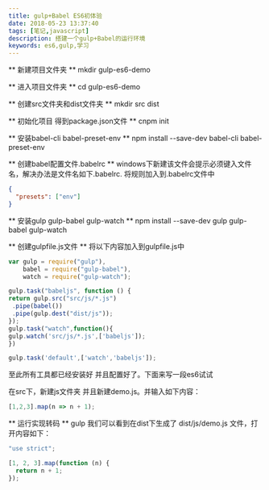 ```yaml
---
title: gulp+Babel ES6初体验
date: 2018-05-23 13:37:40
tags: [笔记,javascript]
description: 搭建一个gulp+Babel的运行环境
keywords: es6,gulp,学习
---
```


** 新建项目文件夹 **
mkdir gulp-es6-demo

** 进入项目文件夹 **
cd gulp-es6-demo

** 创建src文件夹和dist文件夹 **
mkdir src dist

** 初始化项目 得到package.json文件 **
cnpm init

** 安装babel-cli babel-preset-env **
npm install --save-dev babel-cli babel-preset-env 

** 创建babel配置文件.babelrc **
windows下新建该文件会提示必须键入文件名，解决办法是文件名如下.babelrc.
将规则加入到.babelrc文件中
~~~ json
{
  "presets": ["env"]
}
~~~

** 安装gulp gulp-babel gulp-watch **
npm install --save-dev gulp gulp-babel gulp-watch
  
** 创建gulpfile.js文件 **
将以下内容加入到gulpfile.js中
~~~ js
var gulp = require("gulp"),  
    babel = require("gulp-babel"), 
    watch = require("gulp-watch");  

gulp.task("babeljs", function () {  
return gulp.src("src/js/*.js")  
 .pipe(babel())  
 .pipe(gulp.dest("dist/js"));  
});  
gulp.task("watch",function(){
gulp.watch('src/js/*.js',['babeljs']);
})

gulp.task('default',['watch','babeljs']);
~~~

至此所有工具都已经安装好 并且配置好了。下面来写一段es6试试

在src下，新建js文件夹 并且新建demo.js。并输入如下内容：
~~~ js
[1,2,3].map(n => n + 1);
~~~

** 运行实现转码 **
gulp
我们可以看到在dist下生成了 dist/js/demo.js 文件，打开内容如下：
~~~ js
"use strict";

[1, 2, 3].map(function (n) {
  return n + 1;
});
~~~

